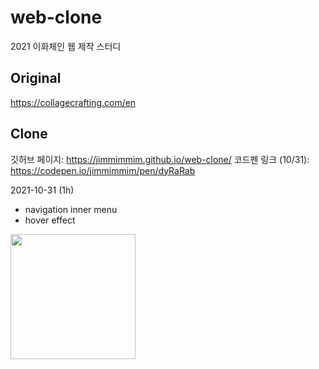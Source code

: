 # web-clone

2021 이화체인 웹 제작 스터디

## Original

https://collagecrafting.com/en


## Clone

깃허브 페이지: https://jimmimmim.github.io/web-clone/
코드펜 링크 (10/31): https://codepen.io/jimmimmim/pen/dyRaRab

2021-10-31 (1h)
- navigation inner menu
- hover effect
<img src="https://user-images.githubusercontent.com/72171903/139540083-58a0c071-c2b0-4d90-a2c8-f0a97a1c1c15.png" width=200px height=auto>

